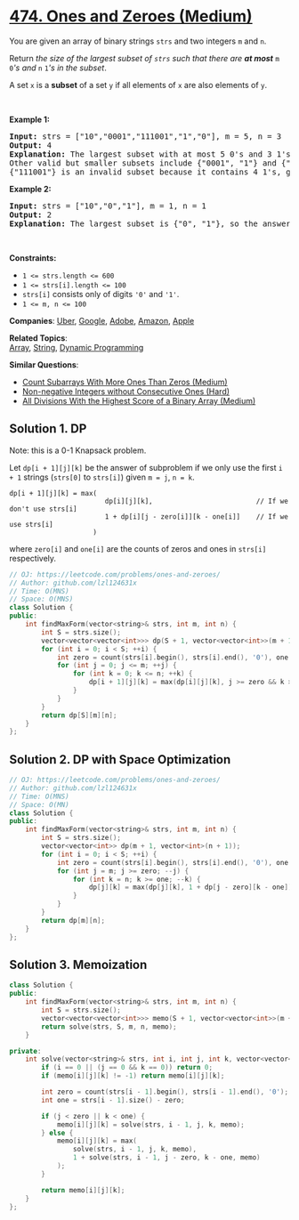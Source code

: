 # [474. Ones and Zeroes (Medium)](https://leetcode.com/problems/ones-and-zeroes)

<p>You are given an array of binary strings <code>strs</code> and two integers <code>m</code> and <code>n</code>.</p>

<p>Return <em>the size of the largest subset of <code>strs</code> such that there are <strong>at most</strong> </em><code>m</code><em> </em><code>0</code><em>&#39;s and </em><code>n</code><em> </em><code>1</code><em>&#39;s in the subset</em>.</p>

<p>A set <code>x</code> is a <strong>subset</strong> of a set <code>y</code> if all elements of <code>x</code> are also elements of <code>y</code>.</p>

<p>&nbsp;</p>
<p><strong class="example">Example 1:</strong></p>

<pre>
<strong>Input:</strong> strs = [&quot;10&quot;,&quot;0001&quot;,&quot;111001&quot;,&quot;1&quot;,&quot;0&quot;], m = 5, n = 3
<strong>Output:</strong> 4
<strong>Explanation:</strong> The largest subset with at most 5 0&#39;s and 3 1&#39;s is {&quot;10&quot;, &quot;0001&quot;, &quot;1&quot;, &quot;0&quot;}, so the answer is 4.
Other valid but smaller subsets include {&quot;0001&quot;, &quot;1&quot;} and {&quot;10&quot;, &quot;1&quot;, &quot;0&quot;}.
{&quot;111001&quot;} is an invalid subset because it contains 4 1&#39;s, greater than the maximum of 3.
</pre>

<p><strong class="example">Example 2:</strong></p>

<pre>
<strong>Input:</strong> strs = [&quot;10&quot;,&quot;0&quot;,&quot;1&quot;], m = 1, n = 1
<strong>Output:</strong> 2
<b>Explanation:</b> The largest subset is {&quot;0&quot;, &quot;1&quot;}, so the answer is 2.
</pre>

<p>&nbsp;</p>
<p><strong>Constraints:</strong></p>

<ul>
	<li><code>1 &lt;= strs.length &lt;= 600</code></li>
	<li><code>1 &lt;= strs[i].length &lt;= 100</code></li>
	<li><code>strs[i]</code> consists only of digits <code>&#39;0&#39;</code> and <code>&#39;1&#39;</code>.</li>
	<li><code>1 &lt;= m, n &lt;= 100</code></li>
</ul>


**Companies**:
[Uber](https://leetcode.com/company/uber), [Google](https://leetcode.com/company/google), [Adobe](https://leetcode.com/company/adobe), [Amazon](https://leetcode.com/company/amazon), [Apple](https://leetcode.com/company/apple)

**Related Topics**:  
[Array](https://leetcode.com/tag/array), [String](https://leetcode.com/tag/string), [Dynamic Programming](https://leetcode.com/tag/dynamic-programming)

**Similar Questions**:
* [Count Subarrays With More Ones Than Zeros (Medium)](https://leetcode.com/problems/count-subarrays-with-more-ones-than-zeros)
* [Non-negative Integers without Consecutive Ones (Hard)](https://leetcode.com/problems/non-negative-integers-without-consecutive-ones)
* [All Divisions With the Highest Score of a Binary Array (Medium)](https://leetcode.com/problems/all-divisions-with-the-highest-score-of-a-binary-array)

## Solution 1. DP

Note: this is a 0-1 Knapsack problem.

Let `dp[i + 1][j][k]` be the answer of subproblem if we only use the first `i + 1` strings (`strs[0]` to `strs[i]`) given `m = j`, `n = k`.

```
dp[i + 1][j][k] = max(
                        dp[i][j][k],                          // If we don't use strs[i]
                        1 + dp[i][j - zero[i]][k - one[i]]    // If we use strs[i] 
                     )
```
where `zero[i]` and `one[i]` are the counts of zeros and ones in `strs[i]` respectively.

```cpp
// OJ: https://leetcode.com/problems/ones-and-zeroes/
// Author: github.com/lzl124631x
// Time: O(MNS)
// Space: O(MNS)
class Solution {
public:
    int findMaxForm(vector<string>& strs, int m, int n) {
        int S = strs.size();
        vector<vector<vector<int>>> dp(S + 1, vector<vector<int>>(m + 1, vector<int>(n + 1)));
        for (int i = 0; i < S; ++i) {
            int zero = count(strs[i].begin(), strs[i].end(), '0'), one = strs[i].size() - zero;
            for (int j = 0; j <= m; ++j) {
                for (int k = 0; k <= n; ++k) {
                    dp[i + 1][j][k] = max(dp[i][j][k], j >= zero && k >= one ? 1 + dp[i][j - zero][k - one] : 0);
                }
            }
        }
        return dp[S][m][n];
    }
};
```

## Solution 2. DP with Space Optimization

```cpp
// OJ: https://leetcode.com/problems/ones-and-zeroes/
// Author: github.com/lzl124631x
// Time: O(MNS)
// Space: O(MN)
class Solution {
public:
    int findMaxForm(vector<string>& strs, int m, int n) {
        int S = strs.size();
        vector<vector<int>> dp(m + 1, vector<int>(n + 1));
        for (int i = 0; i < S; ++i) {
            int zero = count(strs[i].begin(), strs[i].end(), '0'), one = strs[i].size() - zero;
            for (int j = m; j >= zero; --j) {
                for (int k = n; k >= one; --k) {
                    dp[j][k] = max(dp[j][k], 1 + dp[j - zero][k - one]);
                }
            }
        }
        return dp[m][n];
    }
};
```

## Solution 3. Memoization
```cpp
class Solution {
public:
    int findMaxForm(vector<string>& strs, int m, int n) {
        int S = strs.size();
        vector<vector<vector<int>>> memo(S + 1, vector<vector<int>>(m + 1, vector<int>(n + 1, -1)));
        return solve(strs, S, m, n, memo);
    }

private:
    int solve(vector<string>& strs, int i, int j, int k, vector<vector<vector<int>>>& memo) {
        if (i == 0 || (j == 0 && k == 0)) return 0;
        if (memo[i][j][k] != -1) return memo[i][j][k];

        int zero = count(strs[i - 1].begin(), strs[i - 1].end(), '0');
        int one = strs[i - 1].size() - zero;

        if (j < zero || k < one) {
            memo[i][j][k] = solve(strs, i - 1, j, k, memo);
        } else {
            memo[i][j][k] = max(
                solve(strs, i - 1, j, k, memo),
                1 + solve(strs, i - 1, j - zero, k - one, memo)
            );
        }

        return memo[i][j][k];
    }
};
```
